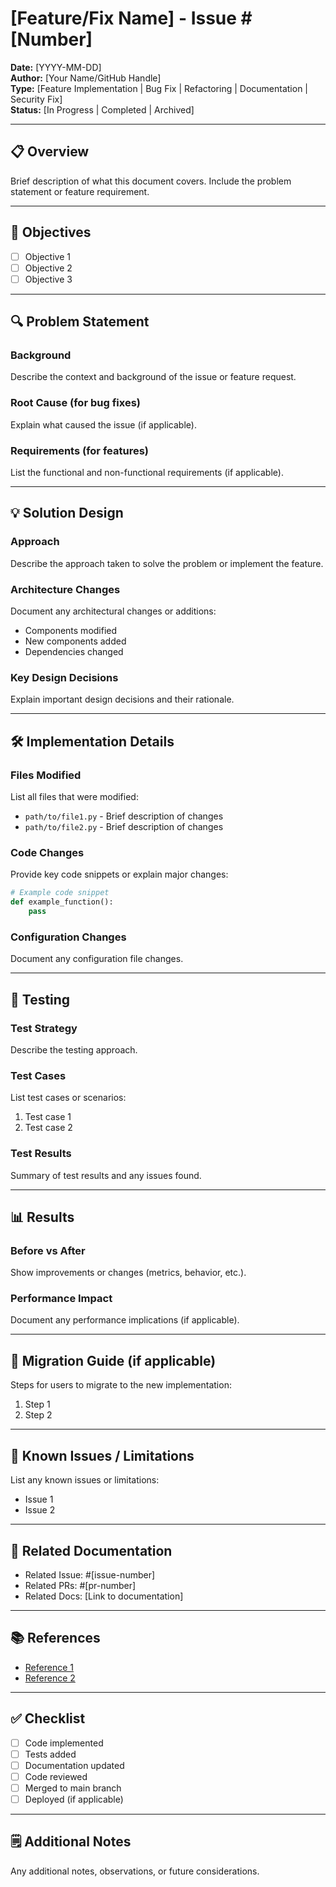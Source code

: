 # [Feature/Fix Name] - Issue #[Number]

**Date:** [YYYY-MM-DD]  
**Author:** [Your Name/GitHub Handle]  
**Type:** [Feature Implementation | Bug Fix | Refactoring | Documentation | Security Fix]  
**Status:** [In Progress | Completed | Archived]

---

## 📋 Overview

Brief description of what this document covers. Include the problem statement or feature requirement.

---

## 🎯 Objectives

- [ ] Objective 1
- [ ] Objective 2
- [ ] Objective 3

---

## 🔍 Problem Statement

### Background
Describe the context and background of the issue or feature request.

### Root Cause (for bug fixes)
Explain what caused the issue (if applicable).

### Requirements (for features)
List the functional and non-functional requirements (if applicable).

---

## 💡 Solution Design

### Approach
Describe the approach taken to solve the problem or implement the feature.

### Architecture Changes
Document any architectural changes or additions:
- Components modified
- New components added
- Dependencies changed

### Key Design Decisions
Explain important design decisions and their rationale.

---

## 🛠️ Implementation Details

### Files Modified
List all files that were modified:
- `path/to/file1.py` - Brief description of changes
- `path/to/file2.py` - Brief description of changes

### Code Changes
Provide key code snippets or explain major changes:

```python
# Example code snippet
def example_function():
    pass
```

### Configuration Changes
Document any configuration file changes.

---

## 🧪 Testing

### Test Strategy
Describe the testing approach.

### Test Cases
List test cases or scenarios:
1. Test case 1
2. Test case 2

### Test Results
Summary of test results and any issues found.

---

## 📊 Results

### Before vs After
Show improvements or changes (metrics, behavior, etc.).

### Performance Impact
Document any performance implications (if applicable).

---

## 📝 Migration Guide (if applicable)

Steps for users to migrate to the new implementation:

1. Step 1
2. Step 2

---

## 🚨 Known Issues / Limitations

List any known issues or limitations:
- Issue 1
- Issue 2

---

## 🔗 Related Documentation

- Related Issue: #[issue-number]
- Related PRs: #[pr-number]
- Related Docs: [Link to documentation]

---

## 📚 References

- [Reference 1](url)
- [Reference 2](url)

---

## ✅ Checklist

- [ ] Code implemented
- [ ] Tests added
- [ ] Documentation updated
- [ ] Code reviewed
- [ ] Merged to main branch
- [ ] Deployed (if applicable)

---

## 🗒️ Additional Notes

Any additional notes, observations, or future considerations.
